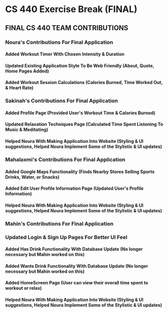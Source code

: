 # CS 440 Exercise Break (FINAL)

## FINAL CS 440 TEAM CONTRIBUTIONS

### Noura's Contributions For Final Application

#### Added Workout Timer With Chosen Intensity & Duration

#### Updated Existing Application Style To Be Web Friendly (About, Quote, Home Pages Added)

#### Added Workout Session Calculations (Calories Burned, Time Worked Out, & Heart Rate)

### Sakinah's Contributions For Final Application

#### Added Profile Page (Provided User's Workout Time & Calories Burned)

#### Updated Relaxation Techniques Page (Calculated Time Spent Listening To Music & Meditating)

#### Helped Noura With Making Application Into Website (Styling & UI suggestions, Helped Noura Implement Some of the Stylistic & UI updates)

### Mahalaxmi's Contributions For Final Application

#### Added Google Maps Functionality (Finds Nearby Stores Selling Sports Drinks, Water, or Snacks)

#### Added Edit User Profile Information Page (Updated User's Profile Information)

#### Helped Noura With Making Application Into Website (Styling & UI suggestions, Helped Noura Implement Some of the Stylistic & UI updates)

### Mahin's Contributions For Final Application

### Updated Login & Sign Up Pages For Better UI Feel

#### Added Has Drink Functionality With Database Update (No longer necessary but Mahin worked on this)

#### Added Wants Drink Functionality With Database Update (No longer necessary but Mahin worked on this)

#### Added HomeScreen Page (User can view their overall time spent to workout or relax)

#### Helped Noura With Making Application Into Website (Styling & UI suggestions, Helped Noura Implement Some of the Stylistic & UI updates)

